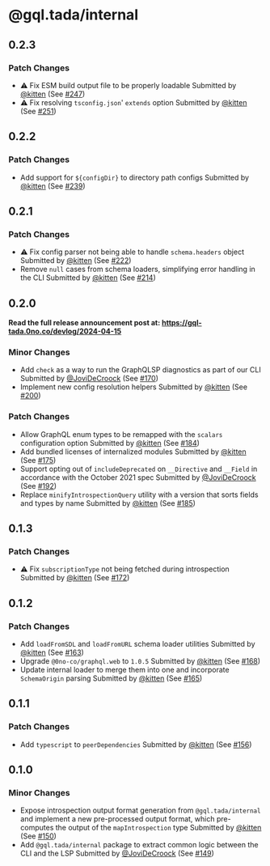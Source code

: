 # @gql.tada/internal

## 0.2.3

### Patch Changes

- ⚠️ Fix ESM build output file to be properly loadable
  Submitted by [@kitten](https://github.com/kitten) (See [#247](https://github.com/0no-co/gql.tada/pull/247))
- ⚠️ Fix resolving `tsconfig.json`' `extends` option
  Submitted by [@kitten](https://github.com/kitten) (See [#251](https://github.com/0no-co/gql.tada/pull/251))

## 0.2.2

### Patch Changes

- Add support for `${configDir}` to directory path configs
  Submitted by [@kitten](https://github.com/kitten) (See [#239](https://github.com/0no-co/gql.tada/pull/239))

## 0.2.1

### Patch Changes

- ⚠️ Fix config parser not being able to handle `schema.headers` object
  Submitted by [@kitten](https://github.com/kitten) (See [#222](https://github.com/0no-co/gql.tada/pull/222))
- Remove `null` cases from schema loaders, simplifying error handling in the CLI
  Submitted by [@kitten](https://github.com/kitten) (See [#214](https://github.com/0no-co/gql.tada/pull/214))

## 0.2.0

**Read the full release announcement post at: https://gql-tada.0no.co/devlog/2024-04-15**

### Minor Changes

- Add `check` as a way to run the GraphQLSP diagnostics as part of our CLI
  Submitted by [@JoviDeCroock](https://github.com/JoviDeCroock) (See [#170](https://github.com/0no-co/gql.tada/pull/170))
- Implement new config resolution helpers
  Submitted by [@kitten](https://github.com/kitten) (See [#200](https://github.com/0no-co/gql.tada/pull/200))

### Patch Changes

- Allow GraphQL enum types to be remapped with the `scalars` configuration option
  Submitted by [@kitten](https://github.com/kitten) (See [#184](https://github.com/0no-co/gql.tada/pull/184))
- Add bundled licenses of internalized modules
  Submitted by [@kitten](https://github.com/kitten) (See [#175](https://github.com/0no-co/gql.tada/pull/175))
- Support opting out of `includeDeprecated` on `__Directive` and `__Field` in accordance with the October 2021 spec
  Submitted by [@JoviDeCroock](https://github.com/JoviDeCroock) (See [#192](https://github.com/0no-co/gql.tada/pull/192))
- Replace `minifyIntrospectionQuery` utility with a version that sorts fields and types by name
  Submitted by [@kitten](https://github.com/kitten) (See [#185](https://github.com/0no-co/gql.tada/pull/185))

## 0.1.3

### Patch Changes

- ⚠️ Fix `subscriptionType` not being fetched during introspection
  Submitted by [@kitten](https://github.com/kitten) (See [#172](https://github.com/0no-co/gql.tada/pull/172))

## 0.1.2

### Patch Changes

- Add `loadFromSDL` and `loadFromURL` schema loader utilities
  Submitted by [@kitten](https://github.com/kitten) (See [#163](https://github.com/0no-co/gql.tada/pull/163))
- Upgrade `@0no-co/graphql.web` to `1.0.5`
  Submitted by [@kitten](https://github.com/kitten) (See [#168](https://github.com/0no-co/gql.tada/pull/168))
- Update internal loader to merge them into one and incorporate `SchemaOrigin` parsing
  Submitted by [@kitten](https://github.com/kitten) (See [#165](https://github.com/0no-co/gql.tada/pull/165))

## 0.1.1

### Patch Changes

- Add `typescript` to `peerDependencies`
  Submitted by [@kitten](https://github.com/kitten) (See [#156](https://github.com/0no-co/gql.tada/pull/156))

## 0.1.0

### Minor Changes

- Expose introspection output format generation from `@gql.tada/internal` and implement a new pre-processed output format, which pre-computes the output of the `mapIntrospection` type
  Submitted by [@kitten](https://github.com/kitten) (See [#150](https://github.com/0no-co/gql.tada/pull/150))
- Add `@gql.tada/internal` package to extract common logic between the CLI and the LSP
  Submitted by [@JoviDeCroock](https://github.com/JoviDeCroock) (See [#149](https://github.com/0no-co/gql.tada/pull/149))
